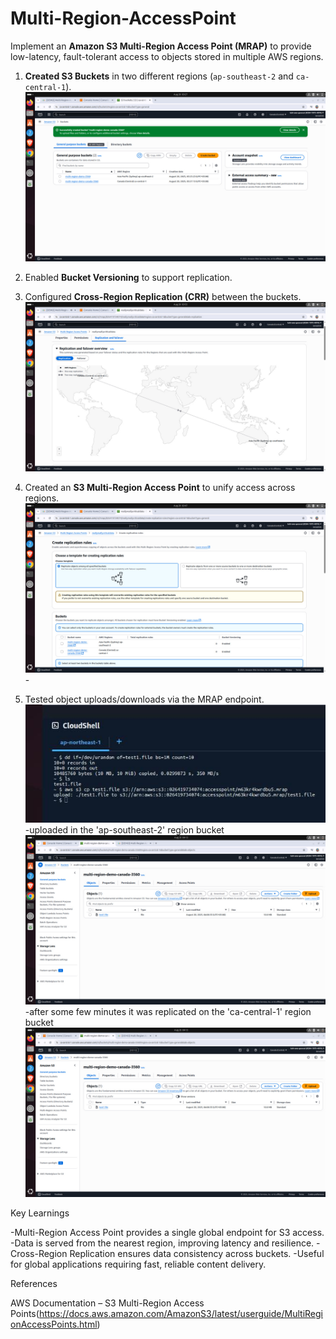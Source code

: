 # Multi-Region-AccessPoint
Implement an **Amazon S3 Multi-Region Access Point (MRAP)** to provide low-latency, fault-tolerant access to objects stored in multiple AWS regions.

1. **Created S3 Buckets** in two different regions (`ap-southeast-2` and `ca-central-1`).
   ![create Bucket,enable bucket versioning,configure cross-region replication(CRR)](/mrap1.jpeg)

2. Enabled **Bucket Versioning** to support replication.
3. Configured **Cross-Region Replication (CRR)** between the buckets.
   ![Configured Cross-Region Replication(CRR) between the buckets.](/mrap4.jpeg)  
                                  
4. Created an **S3 Multi-Region Access Point** to unify access across regions.
![create multi-region access point](/mrap3.jpeg)-

5. Tested object uploads/downloads via the MRAP endpoint.
![create an object and insert it in the multi-region access point i created 'ap-southeast-2'](/mrap8.jpeg)
-uploaded in the 'ap-southeast-2' region bucket
![testing](/mrap7.jpeg)
-after some few minutes it was replicated on the 'ca-central-1' region bucket
![testing](/mrap9.jpeg)

Key Learnings

-Multi-Region Access Point provides a single global endpoint for S3 access.
-Data is served from the nearest region, improving latency and resilience.
-Cross-Region Replication ensures data consistency across buckets.
-Useful for global applications requiring fast, reliable content delivery.

References

AWS Documentation – S3 Multi-Region Access Points(https://docs.aws.amazon.com/AmazonS3/latest/userguide/MultiRegionAccessPoints.html)
